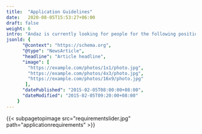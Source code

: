 ```yaml
---
title:  "Application Guidelines"
date:   2020-08-05T15:53:27+06:00
draft: false
weight: 6
intro: "Andaz is currently looking for people for the following positions. If you are looking for a new challenge, want to be exposed to the latest technology, or want to be involved in a new business, we are looking forward to hearing from you."
jsonld: {
      "@context": "https://schema.org",
      "@type": "NewsArticle",
      "headline": "Article headline",
      "image": [
        "https://example.com/photos/1x1/photo.jpg",
        "https://example.com/photos/4x3/photo.jpg",
        "https://example.com/photos/16x9/photo.jpg"
       ],
      "datePublished": "2015-02-05T08:00:00+08:00",
      "dateModified": "2015-02-05T09:20:00+08:00"
    }
---
```

{{< subpagetopimage src="requirementslider.jpg" path="applicationrequirements" >}}
